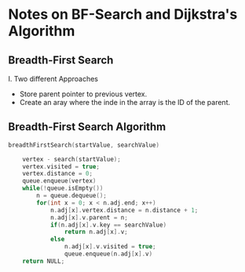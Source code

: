 # Notes on BF-Search and Dijkstra's Algorithm

## Breadth-First Search

I. Two different Approaches
* Store parent pointer to previous vertex.
* Create an aray where the inde in the array is the ID of the parent.

## Breadth-First Search Algorithm
```c++
breadthFirstSearch(startValue, searchValue)

	vertex - search(startValue);
	vertex.visited = true;
	vertex.distance = 0;
	queue.enqueue(vertex)
	while(!queue.isEmpty())
		n = queue.dequeue();
		for(int x = 0; x < n.adj.end; x++)
			n.adj[x].vertex.distance = n.distance + 1;
			n.adj[x].v.parent = n;			
			if(n.adj[x].v.key == searchValue)
				return n.adj[x].v;
			else
				n.adj[x].v.visited = true;
				queue.enqueue(n.adj[x].v)
	return NULL;
```


